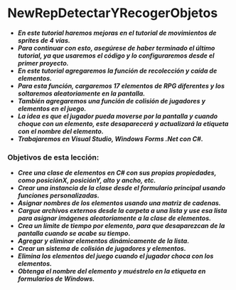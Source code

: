# NewRepDetectarYRecogerObjetos

- **_En este tutorial haremos mejoras en el tutorial de movimientos de sprites de 4 vías._**
- **_Para continuar con esto, asegúrese de haber terminado el último tutorial, ya que usaremos el código y lo configuraremos desde el primer proyecto._**
- **_En este tutorial agregaremos la función de recolección y caída de elementos._**
- **_Para esta función, cargaremos 17 elementos de RPG diferentes y los soltaremos aleatoriamente en la pantalla._**
- **_También agregaremos una función de colisión de jugadores y elementos en el juego._**
- **_La idea es que el jugador pueda moverse por la pantalla y cuando choque con un elemento, este desaparecerá y actualizará la etiqueta con el nombre del elemento._**
- **_Trabajaremos en Visual Studio, Windows Forms .Net con C#._**

### Objetivos de esta lección:

- **_Cree una clase de elementos en C# con sus propias propiedades, como posiciónX, posiciónY, alto y ancho, etc._**
- **_Crear una instancia de la clase desde el formulario principal usando funciones personalizadas._**
- **_Asignar nombres de los elementos usando una matriz de cadenas._**
- **_Cargue archivos externos desde la carpeta a una lista y use esa lista para asignar imágenes aleatoriamente a la clase de elementos._**
- **_Crea un límite de tiempo por elemento, para que desaparezcan de la pantalla cuando se acabe su tiempo._**
- **_Agregar y eliminar elementos dinámicamente de la lista._**
- **_Crear un sistema de colisión de jugadores y elementos._**
- **_Elimina los elementos del juego cuando el jugador choca con los elementos._**
- **_Obtenga el nombre del elemento y muéstrelo en la etiqueta en formularios de Windows._**
